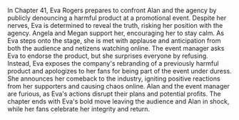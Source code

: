 In Chapter 41, Eva Rogers prepares to confront Alan and the agency by publicly denouncing a harmful product at a promotional event. Despite her nerves, Eva is determined to reveal the truth, risking her position with the agency. Angela and Megan support her, encouraging her to stay calm. As Eva steps onto the stage, she is met with applause and anticipation from both the audience and netizens watching online. The event manager asks Eva to endorse the product, but she surprises everyone by refusing. Instead, Eva exposes the company's rebranding of a previously harmful product and apologizes to her fans for being part of the event under duress. She announces her comeback to the industry, igniting positive reactions from her supporters and causing chaos online. Alan and the event manager are furious, as Eva's actions disrupt their plans and potential profits. The chapter ends with Eva's bold move leaving the audience and Alan in shock, while her fans celebrate her integrity and return.